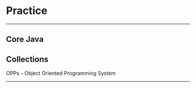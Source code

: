 # Practice
***********
Core Java
------------------------------------------
Collections
--------------------------------------------
OPPs - Object Oriented Programming System
**************
